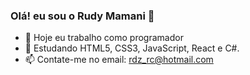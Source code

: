 ### Olá! eu sou o Rudy Mamani 👋


- 🔭 Hoje eu trabalho como programador
- 🌱 Estudando HTML5, CSS3, JavaScript, React e C#.
- 📫 Contate-me no email: rdz_rc@hotmail.com
